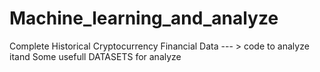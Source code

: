 # Machine_learning_and_analyze
Complete Historical Cryptocurrency Financial Data --- > code to analyze itand Some usefull DATASETS for analyze 
